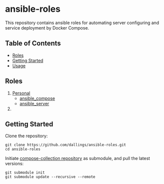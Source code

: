 # ansible-roles

This repository contains ansible roles for automating server configuring and service deployment by Docker Compose.

## Table of Contents

- [Roles](#roles)
- [Getting Started](#getting-started)
- [Usage](#usage)

## Roles

1. [Personal](personal/)
   * [ansible_compose](https://github.com/vdbogdanov/ansible_compose)
   * [ansible_server](https://github.com/vdbogdanov/ansible_server)
2. 

## Getting Started

Clone the repository:

```
git clone https://github.com/dallings/ansible-roles.git
cd ansible-roles
```

Initiate [compose-collection repository](https://github.com/vdbogdanov/compose-collection) as submodule, and pull the latest versions:

```
git submodule init
git submodule update --recursive --remote
```